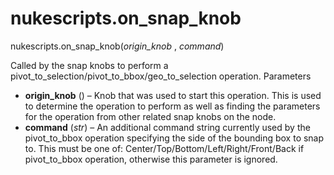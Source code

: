 # nukescripts.on_snap_knob
nukescripts.on_snap_knob(_origin_knob_ , _command_)

Called by the snap knobs to perform a pivot_to_selection/pivot_to_bbox/geo_to_selection operation.
Parameters

  * **origin_knob** () – Knob that was used to start this operation. This is used to determine the operation to perform as well as finding the parameters for the operation from other related snap knobs on the node.
  * **command** (_str_) – An additional command string currently used by the pivot_to_bbox operation specifying the side of the bounding box to snap to. This must be one of: Center/Top/Bottom/Left/Right/Front/Back if pivot_to_bbox operation, otherwise this parameter is ignored.